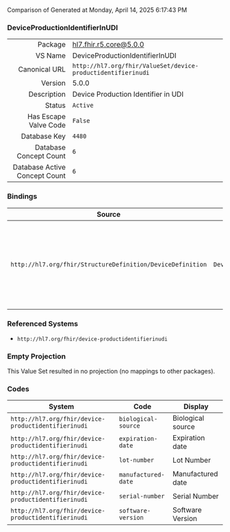 Comparison of 
Generated at Monday, April 14, 2025 6:17:43 PM

### DeviceProductionIdentifierInUDI

|      |     |
| ---: | --- |
| Package | hl7.fhir.r5.core@5.0.0 |
| VS Name | DeviceProductionIdentifierInUDI |
| Canonical URL | `http://hl7.org/fhir/ValueSet/device-productidentifierinudi` |
| Version | 5.0.0 |
| Description | Device Production Identifier in UDI |
| Status | `Active` |
| Has Escape Valve Code | `False` |
| Database Key | `4480` |
| Database Concept Count | `6` |
| Database Active Concept Count | `6` |
### Bindings

| Source | Element | Binding | Strength | Element Short |
| ------ | ------- | ------- | -------- | ------------- |
| `http://hl7.org/fhir/StructureDefinition/DeviceDefinition` | `DeviceDefinition.productionIdentifierInUDI` | `http://hl7.org/fhir/ValueSet/device-productidentifierinudi\|5.0.0` | `Required` | lot-number \| manufactured-date \| serial-number \| expiration-date \| biological-source \| software-version |

### Referenced Systems

* `http://hl7.org/fhir/device-productidentifierinudi`
### Empty Projection

This Value Set resulted in no projection (no mappings to other packages).

### Codes

| System | Code | Display |
| ------ | ---- | ------- |
| `http://hl7.org/fhir/device-productidentifierinudi` | `biological-source` | Biological source |
| `http://hl7.org/fhir/device-productidentifierinudi` | `expiration-date` | Expiration date |
| `http://hl7.org/fhir/device-productidentifierinudi` | `lot-number` | Lot Number |
| `http://hl7.org/fhir/device-productidentifierinudi` | `manufactured-date` | Manufactured date |
| `http://hl7.org/fhir/device-productidentifierinudi` | `serial-number` | Serial Number |
| `http://hl7.org/fhir/device-productidentifierinudi` | `software-version` | Software Version |

